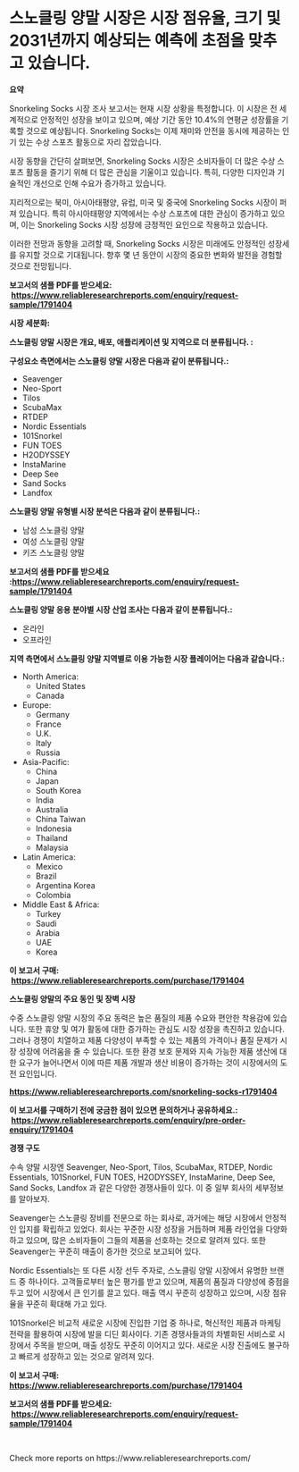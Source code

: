 <p><h1>스노클링 양말 시장은 시장 점유율, 크기 및 2031년까지 예상되는 예측에 초점을 맞추고 있습니다.</h1></p><p><strong>요약</strong></p>
<p><p>Snorkeling Socks 시장 조사 보고서는 현재 시장 상황을 특정합니다. 이 시장은 전 세계적으로 안정적인 성장을 보이고 있으며, 예상 기간 동안 10.4%의 연평균 성장률을 기록할 것으로 예상됩니다. Snorkeling Socks는 이제 재미와 안전을 동시에 제공하는 인기 있는 수상 스포츠 활동으로 자리 잡았습니다.</p><p>시장 동향을 간단히 살펴보면, Snorkeling Socks 시장은 소비자들이 더 많은 수상 스포츠 활동을 즐기기 위해 더 많은 관심을 기울이고 있습니다. 특히, 다양한 디자인과 기술적인 개선으로 인해 수요가 증가하고 있습니다.</p><p>지리적으로는 북미, 아시아태평양, 유럽, 미국 및 중국에 Snorkeling Socks 시장이 퍼져 있습니다. 특히 아시아태평양 지역에서는 수상 스포츠에 대한 관심이 증가하고 있으며, 이는 Snorkeling Socks 시장 성장에 긍정적인 요인으로 작용하고 있습니다.</p><p>이러한 전망과 동향을 고려할 때, Snorkeling Socks 시장은 미래에도 안정적인 성장세를 유지할 것으로 기대됩니다. 향후 몇 년 동안이 시장의 중요한 변화와 발전을 경험할 것으로 전망됩니다.</p></p>
<p><strong>보고서의 샘플 PDF를 받으세요: &nbsp;<a href="https://www.reliableresearchreports.com/enquiry/request-sample/1791404">https://www.reliableresearchreports.com/enquiry/request-sample/1791404</a></strong></p>
<p><strong>시장 세분화:</strong></p>
<p><strong> 스노클링 양말 시장은 개요, 배포, 애플리케이션 및 지역으로 더 분류됩니다. :</strong></p>
<p><strong>구성요소 측면에서는 스노클링 양말 시장은 다음과 같이 분류됩니다.:</strong></p>
<p><ul><li>Seavenger</li><li>Neo-Sport</li><li>Tilos</li><li>ScubaMax</li><li>RTDEP</li><li>Nordic Essentials</li><li>101Snorkel</li><li>FUN TOES</li><li>H2ODYSSEY</li><li>InstaMarine</li><li>Deep See</li><li>Sand Socks</li><li>Landfox</li></ul></p>
<p><strong> 스노클링 양말 유형별 시장 분석은 다음과 같이 분류됩니다.:</strong></p>
<p><ul><li>남성 스노클링 양말</li><li>여성 스노클링 양말</li><li>키즈 스노클링 양말</li></ul></p>
<p><strong>보고서의 샘플 PDF를 받으세요 :<a href="https://www.reliableresearchreports.com/enquiry/request-sample/1791404">https://www.reliableresearchreports.com/enquiry/request-sample/1791404</a></strong></p>
<p><strong> 스노클링 양말 응용 분야별 시장 산업 조사는 다음과 같이 분류됩니다.:</strong></p>
<p><ul><li>온라인</li><li>오프라인</li></ul></p>
<p><strong>지역 측면에서 스노클링 양말 지역별로 이용 가능한 시장 플레이어는 다음과 같습니다.:</strong></p>
<p><ul>
    <li>
        North America:
        <ul>
            <li>United States</li>
            <li>Canada</li>
        </ul>
    </li>
    <li>
        Europe:
        <ul>
            <li>Germany</li>
            <li>France</li>
            <li>U.K.</li>
            <li>Italy</li>
            <li>Russia</li>
        </ul>
    </li>
    <li>
        Asia-Pacific:
        <ul>
            <li>China</li>
            <li>Japan</li>
            <li>South Korea</li>
            <li>India</li>
            <li>Australia</li>
            <li>China Taiwan</li>
            <li>Indonesia</li>
            <li>Thailand</li>
            <li>Malaysia</li>
        </ul>
    </li>
    <li>
        Latin America:
        <ul>
            <li>Mexico</li>
            <li>Brazil</li>
            <li>Argentina Korea</li>
            <li>Colombia</li>
        </ul>
    </li>
    <li>
        Middle East & Africa:
        <ul>
            <li>Turkey</li>
            <li>Saudi</li>
            <li>Arabia</li>
            <li>UAE</li>
            <li>Korea</li>
        </ul>
    </li>
    </ul></p>
<p><strong>이 보고서 구매: &nbsp;<a href="https://www.reliableresearchreports.com/purchase/1791404">https://www.reliableresearchreports.com/purchase/1791404</a></strong></p>
<p><strong>스노클링 양말의 주요 동인 및 장벽 시장</strong></p>
<p><p>수중 스노클링 양말 시장의 주요 동력은 높은 품질의 제품 수요와 편안한 착용감에 있습니다. 또한 휴양 및 여가 활동에 대한 증가하는 관심도 시장 성장을 촉진하고 있습니다. 그러나 경쟁이 치열하고 제품 다양성이 부족할 수 있는 제품의 가격이나 품질 문제가 시장 성장에 어려움을 줄 수 있습니다. 또한 환경 보호 문제와 지속 가능한 제품 생산에 대한 요구가 늘어나면서 이에 따른 제품 개발과 생산 비용이 증가하는 것이 시장에서의 도전 요인입니다.</p></p>
<p><strong><a href="https://www.reliableresearchreports.com/snorkeling-socks-r1791404">https://www.reliableresearchreports.com/snorkeling-socks-r1791404</a></strong></p>
<p><strong>이 보고서를 구매하기 전에 궁금한 점이 있으면 문의하거나 공유하세요.: &nbsp;<a href="https://www.reliableresearchreports.com/enquiry/pre-order-enquiry/1791404">https://www.reliableresearchreports.com/enquiry/pre-order-enquiry/1791404</a></strong></p>
<p><strong>경쟁 구도</strong></p>
<p><p>수속 양말 시장엔 Seavenger, Neo-Sport, Tilos, ScubaMax, RTDEP, Nordic Essentials, 101Snorkel, FUN TOES, H2ODYSSEY, InstaMarine, Deep See, Sand Socks, Landfox 과 같은 다양한 경쟁사들이 있다. 이 중 일부 회사의 세부정보를 알아보자.</p><p>Seavenger는 스노클링 장비를 전문으로 하는 회사로, 과거에는 해당 시장에서 안정적인 입지를 확립하고 있었다. 회사는 꾸준한 시장 성장을 거듭하며 제품 라인업을 다양화하고 있으며, 많은 소비자들이 그들의 제품을 선호하는 것으로 알려져 있다. 또한 Seavenger는 꾸준히 매출이 증가한 것으로 보고되어 있다.</p><p>Nordic Essentials는 또 다른 시장 선두 주자로, 스노클링 양말 시장에서 유명한 브랜드 중 하나이다. 고객들로부터 높은 평가를 받고 있으며, 제품의 품질과 다양성에 중점을 두고 있어 시장에서 큰 인기를 끌고 있다. 매출 역시 꾸준히 성장하고 있으며, 시장 점유율을 꾸준히 확대해 가고 있다.</p><p>101Snorkel은 비교적 새로운 시장에 진입한 기업 중 하나로, 혁신적인 제품과 마케팅 전략을 활용하여 시장에 발을 디딘 회사이다. 기존 경쟁사들과의 차별화된 서비스로 시장에서 주목을 받으며, 매출 성장도 꾸준히 이어지고 있다. 새로운 시장 진출에도 불구하고 빠르게 성장하고 있는 것으로 알려져 있다.</p></p>
<p><strong>이 보고서 구매: &nbsp; <a href="https://www.reliableresearchreports.com/purchase/1791404">https://www.reliableresearchreports.com/purchase/1791404</a></strong></p>
<p><strong>보고서의 샘플 PDF를 받으세요: &nbsp;<a href="https://www.reliableresearchreports.com/enquiry/request-sample/1791404">https://www.reliableresearchreports.com/enquiry/request-sample/1791404</a></strong><strong></strong></p>
<p>&nbsp;</p>
<p>Check more reports on https://www.reliableresearchreports.com/</p>